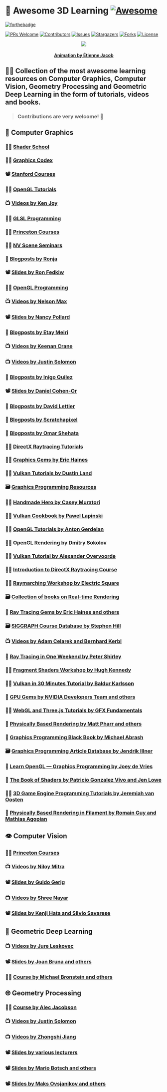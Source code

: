 # :ice_cube: **Awesome 3D Learning** [![Awesome](https://cdn.rawgit.com/sindresorhus/awesome/d7305f38d29fed78fa85652e3a63e154dd8e8829/media/badge.svg)](https://github.com/sindresorhus/awesome)

[![forthebadge](https://forthebadge.com/images/badges/powered-by-black-magic.svg)](https://forthebadge.com)

[![PRs Welcome](https://img.shields.io/badge/PRs-welcome-brightgreen.svg?style=for-the-badge)](https://github.com/tensorush/Awesome-3D-Learning/pulls)
[![Contributors][contributors-shield]][contributors-url]
[![Issues][issues-shield]][issues-url]
[![Stargazers][stars-shield]][stars-url]
[![Forks][forks-shield]][forks-url]
[![License][license-shield]][license-url]

<p align="center">
    <img src="https://bleuje.github.io/gifset/2021/gifs/2021_15_splittingtriangles.gif">
</p>

<h4 align="center"> 
    <p><a href="https://twitter.com/etiennejcb/">Animation by Étienne Jacob</a></p>
</h4>

## :man_teacher: Collection of the most awesome learning resources on Computer Graphics, Computer Vision, Geometry Processing and Geometric Deep Learning in the form of tutorials, videos and books.

> ### Contributions are very welcome! :hugs:

## :dragon: Computer Graphics

### :man_technologist: [Shader School](https://github.com/stackgl/shader-school)

### :man_technologist: [Graphics Codex](https://graphicscodex.com/)

### :film_projector: [Stanford Courses](https://graphics.stanford.edu/courses/)

### :man_technologist: [OpenGL Tutorials](http://www.opengl-tutorial.org/)

### :tv: [Videos by Ken Joy](https://www.youtube.com/playlist?list=PL_w_qWAQZtAZhtzPI5pkAtcUVgmzdAP8g)

### :man_technologist: [GLSL Programming](https://en.wikibooks.org/wiki/GLSL_Programming)

### :man_teacher: [Princeton Courses](https://gfx.cs.princeton.edu/gfx-classes.php)

### :man_technologist: [NV Scene Seminars](https://www.youtube.com/c/NVScene/playlists)

### :thought_balloon: [Blogposts by Ronja](https://www.ronja-tutorials.com/)

### :film_projector: [Slides by Ron Fedkiw](https://web.stanford.edu/class/cs148/lectures.html)

### :man_technologist: [OpenGL Programming](https://en.wikibooks.org/wiki/OpenGL_Programming)

### :tv: [Videos by Nelson Max](https://www.youtube.com/playlist?list=PL_w_qWAQZtAYd0Kxmq17YXwqXkO1MVrqi)

### :film_projector: [Slides by Nancy Pollard](http://15462.courses.cs.cmu.edu/spring2021/)

### :thought_balloon: [Blogposts by Etay Meiri](https://ogldev.org/)

### :tv: [Videos by Keenan Crane](https://www.youtube.com/playlist?list=PL9_jI1bdZmz2emSh0UQ5iOdT2xRHFHL7E)

### :tv: [Videos by Justin Solomon](https://www.youtube.com/playlist?list=PLQ3UicqQtfNuBjzJ-KEWmG1yjiRMXYKhh)

### :thought_balloon: [Blogposts by Inigo Quilez](https://iquilezles.org/www/index.htm)

### :film_projector: [Slides by Daniel Cohen-Or](https://danielcohenor.com/courses/)

### :thought_balloon: [Blogposts by David Lettier](https://lettier.github.io/3d-game-shaders-for-beginners/index.html)

### :thought_balloon: [Blogposts by Scratchapixel](https://www.scratchapixel.com/)

### :thought_balloon: [Blogposts by Omar Shehata](https://gamedevelopment.tutsplus.com/series/a-beginners-guide-to-coding-graphics-shaders--cms-834)

### :man_technologist: [DirectX Raytracing Tutorials](https://github.com/NVIDIAGameWorks/DxrTutorials)

### :man_technologist: [Graphics Gems by Eric Haines](https://github.com/erich666/GraphicsGems)

### :man_technologist: [Vulkan Tutorials by Dustin Land](https://www.fasterthan.life/blog/2017/7/11/i-am-graphics-and-so-can-you-part-1)

### :card_file_box: [Graphics Programming Resources](https://graphics-programming.org/resources/)

### :man_technologist: [Handmade Hero by Casey Muratori](https://handmadehero.org/)

### :man_technologist: [Vulkan Cookbook by Pawel Lapinski](https://github.com/PacktPublishing/Vulkan-Cookbook)

### :man_technologist: [OpenGL Tutorials by Anton Gerdelan](https://antongerdelan.net/opengl/)

### :man_technologist: [OpenGL Rendering by Dmitry Sokolov](https://github.com/ssloy/tinyrenderer/wiki)

### :man_technologist: [Vulkan Tutorial by Alexander Overvoorde](https://vulkan-tutorial.com/)

### :man_technologist: [Introduction to DirectX Raytracing Course](https://github.com/NVIDIAGameWorks/GettingStartedWithRTXRayTracing)

### :man_technologist: [Raymarching Workshop by Electric Square](https://github.com/electricsquare/raymarching-workshop/blob/master/readme.md)

### :card_file_box: [Collection of books on Real-time Rendering](http://www.realtimerendering.com/books.html)

### :book: [Ray Tracing Gems by Eric Haines and others](http://www.realtimerendering.com/raytracinggems/)

### :card_file_box: [SIGGRAPH Course Database by Stephen Hill](https://blog.selfshadow.com/archive/)

### :tv: [Videos by Adam Celarek and Bernhard Kerbl](https://www.youtube.com/playlist?list=PLmIqTlJ6KsE3e8SQowQ-DjD1eZkBA_Xb9)

### :book: [Ray Tracing in One Weekend by Peter Shirley](https://raytracing.github.io/)

### :man_technologist: [Fragment Shaders Workshop by Hugh Kennedy](http://hughsk.io/fragment-foundry/chapters/01-hello-world.html)

### :man_technologist: [Vulkan in 30 Minutes Tutorial by Baldur Karlsson](https://renderdoc.org/vulkan-in-30-minutes.html)

### :book: [GPU Gems by NVIDIA Developers Team and others](https://developer.nvidia.com/gpugems/gpugems/contributors)

### :man_technologist: [WebGL and Three.js Tutorials by GFX Fundamentals](https://gfxfundamentals.org/)

### :book: [Physically Based Rendering by Matt Pharr and others](https://www.pbr-book.org/)

### :book: [Graphics Programming Black Book by Michael Abrash](https://www.drdobbs.com/parallel/graphics-programming-black-book/184404919)

### :card_file_box: [Graphics Programming Article Database by Jendrik Illner](https://www.jendrikillner.com/article_database/)

### :book: [Learn OpenGL — Graphics Programming by Joey de Vries](https://learnopengl.com/)

### :book: [The Book of Shaders by Patricio Gonzalez Vivo and Jen Lowe](https://thebookofshaders.com/)

### :man_technologist: [3D Game Engine Programming Tutorials by Jeremiah van Oosten](https://www.3dgep.com/)

### :book: [Physically Based Rendering in Filament by Romain Guy and Mathias Agopian](https://google.github.io/filament/Filament.html)

## :eye: Computer Vision

### :man_teacher: [Princeton Courses](http://3dvision.princeton.edu/courses.html)

### :tv: [Videos by Niloy Mitra](https://www.youtube.com/playlist?list=PLOp-ngXvomHDsEfQAP25HPoZpci9fW2dI)

### :film_projector: [Slides by Guido Gerig](http://www.sci.utah.edu/~gerig/CS6320-S2015/CS6320_3D_Computer_Vision.html)

### :tv: [Videos by Shree Nayar](https://fpcv.cs.columbia.edu/)

### :film_projector: [Slides by Kenji Hata and Silvio Savarese](https://web.stanford.edu/class/cs231a/course_notes.html)

## :brain: Geometric Deep Learning

### :tv: [Videos by Jure Leskovec](https://www.youtube.com/playlist?list=PLoROMvodv4rPLKxIpqhjhPgdQy7imNkDn)

### :film_projector: [Slides by Joan Bruna and others](https://github.com/joanbruna/MathsDL-spring19)

### :man_teacher: [Course by Michael Bronstein and others](https://geometricdeeplearning.com/lectures/)

## :globe_with_meridians: Geometry Processing

### :man_teacher: [Course by Alec Jacobson](https://github.com/alecjacobson/geometry-processing)

### :tv: [Videos by Justin Solomon](https://www.youtube.com/playlist?list=PLQ3UicqQtfNtUcdTMLgKSTTOiEsCw2VBW)

### :tv: [Videos by Zhongshi Jiang](https://www.youtube.com/playlist?list=PL6Bl-NTBamMIf9jEmPNYgDyUs0zDTdZe_)

### :film_projector: [Slides by various lecturers](https://mirelab6.wixsite.com/dgpslides)

### :film_projector: [Slides by Mario Botsch and others](http://www.pmp-book.org/)

### :film_projector: [Slides by Maks Ovsjanikov and others](http://www.lix.polytechnique.fr/~maks/fmaps_SIG17_course/schedule.html)

<!-- MARKDOWN LINKS -->

[contributors-shield]: https://img.shields.io/github/contributors/tensorush/Awesome-3D-Learning.svg?style=for-the-badge
[contributors-url]: https://github.com/tensorush/Awesome-3D-Learning/graphs/contributors
[issues-shield]: https://img.shields.io/github/issues/tensorush/Awesome-3D-Learning.svg?style=for-the-badge
[issues-url]: https://github.com/tensorush/Awesome-3D-Learning/issues
[stars-shield]: https://img.shields.io/github/stars/tensorush/Awesome-3D-Learning.svg?style=for-the-badge
[stars-url]: https://github.com/tensorush/Awesome-3D-Learning/stargazers
[forks-shield]: https://img.shields.io/github/forks/tensorush/Awesome-3D-Learning.svg?style=for-the-badge
[forks-url]: https://github.com/tensorush/Awesome-3D-Learning/network/members
[license-shield]: https://img.shields.io/github/license/tensorush/Awesome-3D-Learning.svg?style=for-the-badge
[license-url]: https://github.com/tensorush/Awesome-3D-Learning/blob/master/LICENSE.md
